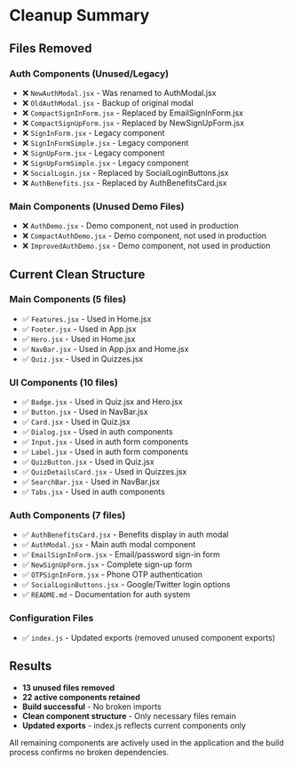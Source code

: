 # Cleanup Summary

## Files Removed

### Auth Components (Unused/Legacy)

- ❌ `NewAuthModal.jsx` - Was renamed to AuthModal.jsx
- ❌ `OldAuthModal.jsx` - Backup of original modal
- ❌ `CompactSignInForm.jsx` - Replaced by EmailSignInForm.jsx
- ❌ `CompactSignUpForm.jsx` - Replaced by NewSignUpForm.jsx
- ❌ `SignInForm.jsx` - Legacy component
- ❌ `SignInFormSimple.jsx` - Legacy component
- ❌ `SignUpForm.jsx` - Legacy component
- ❌ `SignUpFormSimple.jsx` - Legacy component
- ❌ `SocialLogin.jsx` - Replaced by SocialLoginButtons.jsx
- ❌ `AuthBenefits.jsx` - Replaced by AuthBenefitsCard.jsx

### Main Components (Unused Demo Files)

- ❌ `AuthDemo.jsx` - Demo component, not used in production
- ❌ `CompactAuthDemo.jsx` - Demo component, not used in production
- ❌ `ImprovedAuthDemo.jsx` - Demo component, not used in production

## Current Clean Structure

### Main Components (5 files)

- ✅ `Features.jsx` - Used in Home.jsx
- ✅ `Footer.jsx` - Used in App.jsx
- ✅ `Hero.jsx` - Used in Home.jsx
- ✅ `NavBar.jsx` - Used in App.jsx and Home.jsx
- ✅ `Quiz.jsx` - Used in Quizzes.jsx

### UI Components (10 files)

- ✅ `Badge.jsx` - Used in Quiz.jsx and Hero.jsx
- ✅ `Button.jsx` - Used in NavBar.jsx
- ✅ `Card.jsx` - Used in Quiz.jsx
- ✅ `Dialog.jsx` - Used in auth components
- ✅ `Input.jsx` - Used in auth form components
- ✅ `Label.jsx` - Used in auth form components
- ✅ `QuizButton.jsx` - Used in Quiz.jsx
- ✅ `QuizDetailsCard.jsx` - Used in Quizzes.jsx
- ✅ `SearchBar.jsx` - Used in NavBar.jsx
- ✅ `Tabs.jsx` - Used in auth components

### Auth Components (7 files)

- ✅ `AuthBenefitsCard.jsx` - Benefits display in auth modal
- ✅ `AuthModal.jsx` - Main auth modal component
- ✅ `EmailSignInForm.jsx` - Email/password sign-in form
- ✅ `NewSignUpForm.jsx` - Complete sign-up form
- ✅ `OTPSignInForm.jsx` - Phone OTP authentication
- ✅ `SocialLoginButtons.jsx` - Google/Twitter login options
- ✅ `README.md` - Documentation for auth system

### Configuration Files

- ✅ `index.js` - Updated exports (removed unused component exports)

## Results

- **13 unused files removed**
- **22 active components retained**
- **Build successful** - No broken imports
- **Clean component structure** - Only necessary files remain
- **Updated exports** - index.js reflects current components only

All remaining components are actively used in the application and the build process confirms no broken dependencies.
